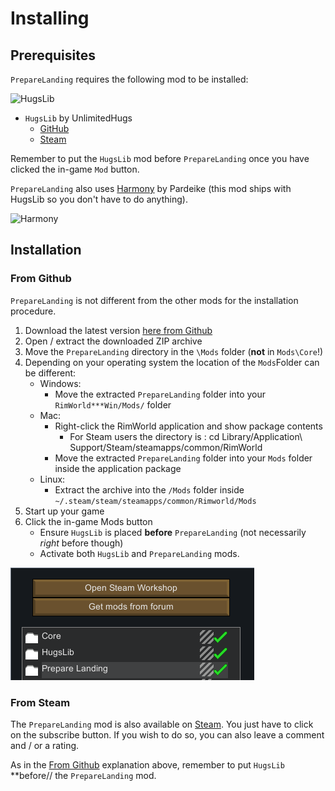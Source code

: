 ﻿Installing
==========

## Prerequisites

`PrepareLanding` requires the following mod to be installed:

![HugsLib](http://i.imgur.com/9L4f8u7.png)

- `HugsLib` by UnlimitedHugs
    - [GitHub](https://github.com/UnlimitedHugs/RimworldHugsLib/releases/latest)
    - [Steam](http://steamcommunity.com/sharedfiles/filedetails/?id=818773962)
	
Remember to put the `HugsLib` mod before `PrepareLanding` once you have clicked the in-game `Mod` button.

`PrepareLanding` also uses [Harmony](https://github.com/pardeike/Harmony) by Pardeike (this mod ships with HugsLib so you don't have to do anything).

![Harmony](https://camo.githubusercontent.com/074bf079275fa90809f51b74e9dd0deccc70328f/68747470733a2f2f7332342e706f7374696d672e6f72672f3538626c31727a33392f6c6f676f2e706e67)

## Installation

### From Github

`PrepareLanding` is not different from the other mods for the installation procedure.

1. Download the latest version [here from Github](https://github.com/neitsa/PrepareLanding/releases/latest)
2. Open / extract the downloaded ZIP archive
3. Move the `PrepareLanding` directory in the `\Mods` folder (**not** in `Mods\Core`!)
4. Depending on your operating system the location of the `Mods`Folder can be different:
    * Windows:
        - Move the extracted `PrepareLanding` folder into your `RimWorld***Win/Mods/` folder
    * Mac:
        - Right-click the RimWorld application and show package contents
            - For Steam users the directory is : cd Library/Application\ Support/Steam/steamapps/common/RimWorld
        - Move the extracted `PrepareLanding` folder into your `Mods` folder inside the application package
    * Linux:
        - Extract the archive into the `/Mods` folder inside  `~/.steam/steam/steamapps/common/Rimworld/Mods`
5. Start up your game
6. Click the in-game Mods button
    - Ensure `HugsLib` is placed **before** `PrepareLanding` (not necessarily *right* before though)
    - Activate both `HugsLib` and `PrepareLanding` mods.
	
![Mods Window](assets/mods_window.png)

### From Steam

The `PrepareLanding` mod is also available on [Steam](http://steamcommunity.com/sharedfiles/filedetails/?id=1095331978). You just have to click on the subscribe button. If you wish to do so, you can also leave a comment and / or a rating.

As in the [From Github](#from-github) explanation above, remember to put `HugsLib` **before// the `PrepareLanding` mod.